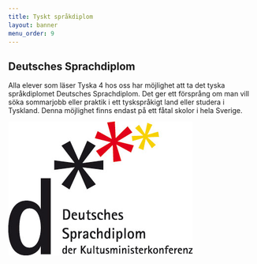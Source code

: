 ```yaml
---
title: Tyskt språkdiplom
layout: banner
menu_order: 9
---
```


## Deutsches Sprachdiplom
Alla elever som läser Tyska 4 hos oss har möjlighet att ta det tyska språkdiplomet Deutsches Sprachdiplom. Det ger ett försprång om man vill söka sommarjobb eller praktik i ett tyskspråkigt land eller studera i Tyskland. Denna möjlighet finns endast på ett fåtal skolor i hela Sverige. 

<img src="/assets/tysklogga.png" alt="Tysklogga" width="374" height="271" align="left">
